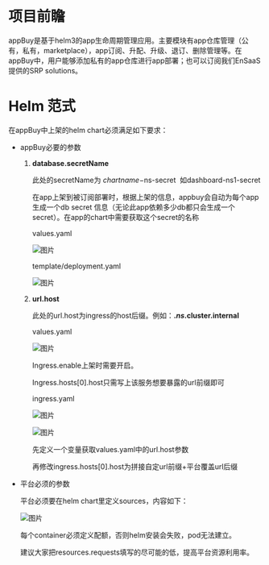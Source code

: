 # 项目前瞻
appBuy是基于helm3的app生命周期管理应用。主要模块有app仓库管理（公有，私有，marketplace），app订阅、升配、升级、退订、删除管理等。在appBuy中，用户能够添加私有的app仓库进行app部署；也可以订阅我们EnSaaS提供的SRP solutions。

# Helm 范式
在appBuy中上架的helm chart必须满足如下要求：

* appBuy必要的参数

	1. **database.secretName**

		此处的secretName为 $chartname-$ns-secret  如dashboard-ns1-secret
		
		在app上架到被订阅部署时，根据上架的信息，appbuy会自动为每个app生成一个db secret   信息（无论此app依赖多少db都只会生成一个secret）。在app的chart中需要获取这个secret的名称
		
		values.yaml
		
		![图片](https://uploader.shimo.im/f/mBuVWm2v6V08Rvde.png!thumbnail)
		
		template/deployment.yaml
		
		![图片](https://uploader.shimo.im/f/iCaWo2evzSMS3yt4.png!thumbnail)

	2. **url.host**

		此处的url.host为ingress的host后缀。例如：**.$ns.$cluster.internal**
		
		values.yaml
		
		![图片](https://uploader.shimo.im/f/DBqmknB7ncEekBS3.png!thumbnail)
		
		 Ingress.enable上架时需要开启。
		
		Ingress.hosts[0].host只需写上该服务想要暴露的url前缀即可
		
		ingress.yaml
		
		![图片](https://uploader.shimo.im/f/nke1FHzNFuE9t3A5.png!thumbnail)
		
		![图片](https://uploader.shimo.im/f/MvfQM5xy6fYmRXlI.png!thumbnail)
		
		先定义一个变量获取values.yaml中的url.host参数
		
		再修改ingress.hosts[0].host为拼接自定url前缀+平台覆盖url后缀

* 平台必须的参数

	平台必须要在helm chart里定义sources，内容如下：
	
	![图片](https://uploader.shimo.im/f/B8l9DLStqCstYrJh.png!thumbnail)
	
	 每个container必须定义配额，否则helm安装会失败，pod无法建立。
	
	 建议大家把resources.requests填写的尽可能的低，提高平台资源利用率。


